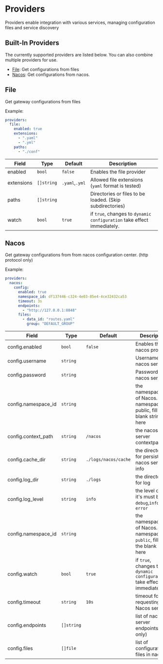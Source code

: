 # Providers

Providers enable integration with various services, managing configuration files and service discovery

## Built-In Providers

The currently supported providers are listed below. You can also combine multiple providers for use.

* [File](#file): Get configurations from files
* [Nacos](#nacos): Get configurations from nacos.

## File

Get gateway configurations from files

Example:

```yaml
providers:
  file:
    enabled: true
    extensions:
      - ".yaml"
      - ".yml"
    paths:
      - "./conf"
```

| Field      | Type       | Default        | Description                                                            |
| ---------- | ---------- | -------------- | ---------------------------------------------------------------------- |
| enabled    | `bool`     | `false`        | Enables the file provider                                              |
| extensions | `[]string` | `.yaml`,`.yml` | Allowed file extensions (`yaml` format is tested)                      |
| paths      | `[]string` |                | Directories or files to be loaded.  (Skip subdirectories)              |
| watch      | `bool`     | `true`         | if `true`, changes to `dynamic configuration` take effect immediately. |

## Nacos

Get gateway configurations from from nacos configuration center. (http protocol only)

Example:

```yaml
providers:
  nacos:
    config:
      enabled: true
      namespace_id: df137446-c324-4e03-85e4-4ce32432ca53
      timeout: 3s
      endpoints:
        - "http://127.0.0.1:8848"
      files:
        - data_id: "routes.yaml"
          group: "DEFAULT_GROUP"
```

| Field               | Type       | Default              | Description                                                                         |
| ------------------- | ---------- | -------------------- | ----------------------------------------------------------------------------------- |
| config.enabled      | `bool`     | `false`              | Enables the nacos provider                                                          |
| config.username     | `string`   |                      | Username of nacos server                                                            |
| config.password     | `string`   |                      | Password of nacos server                                                            |
| config.namespace_id | `string`   |                      | the namespaceId of Nacos. when namespace is public, fill in the blank string here   |
| config.context_path | `string`   | `/nacos`             | the nacos server contextpath                                                        |
| config.cache_dir    | `string`   | `./logs/nacos/cache` | the directory for persist nacos service info                                        |
| config.log_dir      | `string`   | `./logs`             | the directory for log                                                               |
| config.log_level    | `string`   | `info`               | the level of log, it's must be `debug`,`info`,`warn`, `error`                       |
| config.namespace_id | `string`   |                      | the namespaceId of Nacos. when namespace is `public`, fill in the blank string here |
| config.watch        | `bool`     | `true`               | if `true`, changes to `dynamic configuration` take effect immediately.              |
| config.timeout      | `string`   | `10s`                | timeout for requesting Nacos server                                                 |
| config.endpoints    | `[]string` |                      | list of nacos server endpoints (http only)                                          |
| config.files        | `[]file`   |                      | list of configuration files in nacos                                                |
